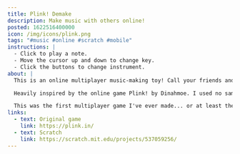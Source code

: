 ```yaml
---
title: Plink! Demake
description: Make music with others online!
posted: 1622516400000
icon: /img/icons/plink.png
tags: "#music #online #scratch #mobile"
instructions: |
  - Click to play a note.
  - Move the cursor up and down to change key.
  - Click the buttons to change instrument.
about: |
  This is an online multiplayer music-making toy! Call your friends and make music together!

  Heavily inspired by the online game Plink! by Dinahmoe. I used no samples from the original game, I made them on Auxy and Beepbox.

  This was the first multiplayer game I've ever made... or at least the first one where I actually knew what I was doing. :d
links:
  - text: Original game
    link: https://plink.in/
  - text: Scratch
    link: https://scratch.mit.edu/projects/537059256/
---
```


<scratch url="https://scratch.mit.edu/projects/537059256/"></scratch>
